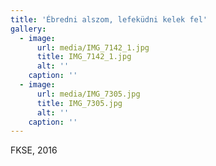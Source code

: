 ```yaml
---
title: 'Ébredni alszom, lefeküdni kelek fel'
gallery:
  - image:
      url: media/IMG_7142_1.jpg
      title: IMG_7142_1.jpg
      alt: ''
    caption: ''
  - image:
      url: media/IMG_7305.jpg
      title: IMG_7305.jpg
      alt: ''
    caption: ''
---
```


FKSE, 2016
